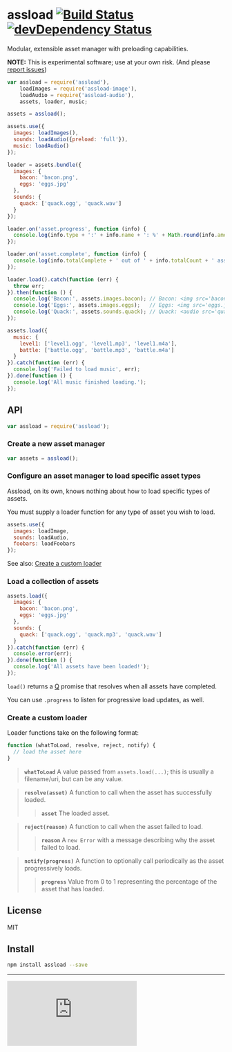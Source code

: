 # assload [![Build Status](https://drone.io/github.com/gitsubio/assload/status.png)](https://drone.io/github.com/gitsubio/assload/latest) [![devDependency Status](https://david-dm.org/gitsubio/assload/dev-status.svg?style=flat-square)](https://david-dm.org/gitsubio/assload#info=devDependencies)

Modular, extensible asset manager with preloading capabilities.

**NOTE:** This is experimental software; use at your own risk. (And please [report issues](http://github.com/gitsubio/assload/issues))

```js
var assload = require('assload'),
    loadImages = require('assload-image'),
    loadAudio = require('assload-audio'),
    assets, loader, music;

assets = assload();

assets.use({
  images: loadImages(),
  sounds: loadAudio({preload: 'full'}),
  music: loadAudio()
});

loader = assets.bundle({
  images: {
    bacon: 'bacon.png',
    eggs: 'eggs.jpg'
  },
  sounds: {
    quack: ['quack.ogg', 'quack.wav']
  }
});

loader.on('asset.progress', function (info) {
  console.log(info.type + ':' + info.name + ': %' + Math.round(info.amount*100) + ' complete');
});

loader.on('asset.complete', function (info) {
  console.log(info.totalComplete + ' out of ' + info.totalCount + ' assets loaded');
});

loader.load().catch(function (err) {
  throw err;
}).then(function () {
  console.log('Bacon:', assets.images.bacon); // Bacon: <img src='bacon.png' />
  console.log('Eggs:', assets.images.eggs);   // Eggs: <img src='eggs.jpg' />
  console.log('Quack:', assets.sounds.quack); // Quack: <audio src='quack.ogg' />
});

assets.load({
  music: {
    level1: ['level1.ogg', 'level1.mp3', 'level1.m4a'],
    battle: ['battle.ogg', 'battle.mp3', 'battle.m4a']
  }
}).catch(function (err) {
  console.log('Failed to load music', err);
}).done(function () {
  console.log('All music finished loading.');
});
```

## API

```js
var assload = require('assload');
```

### Create a new asset manager

```js
var assets = assload();
```

### Configure an asset manager to load specific asset types

Assload, on its own, knows nothing about how to load specific types of assets.

You must supply a loader function for any type of asset you wish to load.

```js
assets.use({
  images: loadImage,
  sounds: loadAudio,
  foobars: loadFoobars
});
```

See also: [Create a custom loader](#create-a-custom-loader)

### Load a collection of assets

```js
assets.load({
  images: {
    bacon: 'bacon.png',
    eggs: 'eggs.jpg'
  },
  sounds: {
    quack: ['quack.ogg', 'quack.mp3', 'quack.wav']
  }
}).catch(function (err) {
  console.error(err);
}).done(function () {
  console.log('All assets have been loaded!');
});
```

`load()` returns a [Q](https://github.com/kriskowal/q) promise that resolves when all assets have completed.

You can use `.progress` to listen for progressive load updates, as well.

### Create a custom loader

<a name='create-a-custom-loader' />

Loader functions take on the following format:

```js
function (whatToLoad, resolve, reject, notify) {
  // load the asset here
}
```

> **`whatToLoad`**
> A value passed from `assets.load(...)`; this is usually a filename/uri, but can be any value.

> **`resolve(asset)`**
> A function to call when the asset has successfully loaded.
>
> > **`asset`**
> > The loaded asset.

> **`reject(reason)`**
> A function to call when the asset failed to load.
>
> > **`reason`**
> > A `new Error` with a message describing why the asset failed to load.

> **`notify(progress)`**
> A function to optionally call periodically as the asset progressively loads.
> 
> > **`progress`**
> > Value from 0 to 1 representing the percentage of the asset that has loaded.

## License

MIT

## Install

```bash
npm install assload --save
```

----

[![Analytics](https://ga-beacon.appspot.com/UA-33247419-2/assload/README.md)](https://github.com/igrigorik/ga-beacon)

